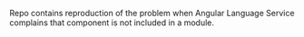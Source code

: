 Repo contains reproduction of the problem when Angular Language Service complains that component is not included in a module.